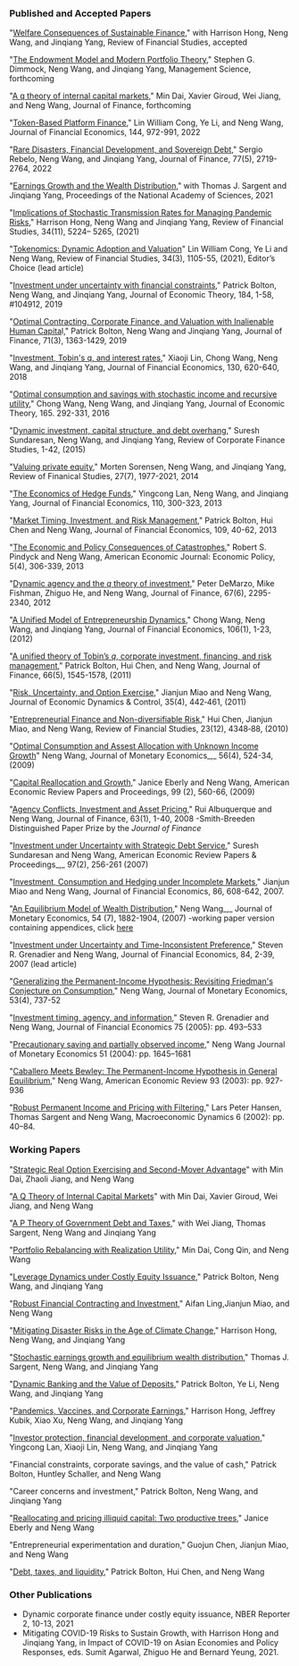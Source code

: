
### Published and Accepted Papers

"[Welfare Consequences of Sustainable Finance](papers/Hong%20Wang%20Yang%20Welfare%20Consequences%20of%20Sustainable%20Finance%20Dec%202022.pdf)," with Harrison Hong, Neng Wang, and Jinqiang Yang, Review of Financial Studies, accepted

"[The Endowment Model and Modern Portfolio Theory](papers/Dimmock_Wang_Yang%20The%20Endowment%20Model%202022.pdf)," Stephen G. Dimmock, Neng Wang, and Jinqiang Yang, Management Science, forthcoming

"[A q theory of internal capital markets](papers/Dai-Giroud-Jiang-Wang-nber-w27931%20revised%20Nov%202021.pdf)," Min Dai, Xavier Giroud, Wei Jiang, and Neng Wang, Journal of Finance, forthcoming

"[Token-Based Platform Finance](papers/Cong_Li_Wang_JFE_2022.pdf)," Lin William Cong, Ye Li, and Neng Wang, Journal of Financial Economics, 144, 972-991, 2022

"[Rare Disasters, Financial Development, and Sovereign Debt](papers/Rebelo_Wang_Yang_JF_2022.pdf)," Sergio Rebelo, Neng Wang, and Jinqiang Yang, Journal of Finance, 77(5), 2719-2764, 2022

"[Earnings Growth and the Wealth Distribution](https://www.pnas.org/content/118/15/e2025368118)," with Thomas J. Sargent and Jinqiang Yang, Proceedings of the National Academy of Sciences, 2021

"[Implications of Stochastic Transmission Rates for Managing Pandemic Risks](papers/Hong_Wang_Yang_RFS_2021.pdf)," Harrison Hong, Neng Wang and Jinqiang Yang, Review of Financial Studies, 34(11), 5224– 5265, (2021)

"[Tokenomics: Dynamic Adoption and Valuation](papers/Cong_Li_Wang_RFS_2020_authorcopy.pdf)" Lin William Cong, Ye Li and Neng Wang, Review of Financial Studies, 34(3), 1105-55, (2021), Editor’s Choice (lead article)

"[Investment under uncertainty with financial constraints](papers/Bolton_Wang_Yang_JET_2019.pdf)," Patrick Bolton, Neng Wang, and Jinqiang Yang, Journal of Economic Theory, 184, 1-58, #104912, 2019

"[Optimal Contracting, Corporate Finance, and Valuation with Inalienable Human Capita](papers/Bolton_Wang_Yang_JF_2019.pdf)l," Patrick Bolton, Neng Wang and Jinqiang Yang, Journal of Finance, 71(3), 1363-1429, 2019

"[Investment, Tobin's q, and interest rates](papers/Lin_Wang_Wang_Yang_JFE_2018.pdf)," Xiaoji Lin, Chong Wang, Neng Wang, and Jinqiang Yang, Journal of Financial Economics, 130, 620-640, 2018

"[Optimal consumption and savings with stochastic income and recursive utility](papers/Wang_Wang_Yang_JET_2016.pdf)," Chong Wang, Neng Wang, and Jinqiang Yang, Journal of Economic Theory, 165. 292-331, 2016

"[Dynamic investment, capital structure, and debt overhang](papers/Sundaresan_Wang_Yang_RCFS_2015_authorcopy.pdf)," Suresh Sundaresan, Neng Wang, and Jinqiang Yang, Review of Corporate Finance Studies, 1-42, (2015)

"[Valuing private equity](papers/Sorensen_Wang_Yang_RFS_2014.pdf)," Morten Sorensen, Neng Wang, and Jinqiang Yang, Review of Finanical Studies, 27(7), 1977-2021, 2014

"[The Economics of Hedge Funds](papers/Lan_Wang_Yang_JFE_2013.pdf)," Yingcong Lan, Neng Wang, and Jinqiang Yang, Journal of Financial Economics, 110, 300-323, 2013

"[Market Timing, Investment, and Risk Management](papers/Bolton_Chen_Wang_JFE_2013.pdf)," Patrick Bolton, Hui Chen and Neng Wang, Journal of Financial Economics, 109, 40-62, 2013

"[The Economic and Policy Consequences of Catastrophes](papers/Pindyck_Wang_AEJ_2013.pdf)," Robert S. Pindyck and Neng Wang, American Economic Journal: Economic Policy, 5(4), 306-339, 2013

"[Dynamic agency and the _q_ theory of investment](papers/DeMarzo_Fishman_He_Wang_JF_2012.pdf)," Peter DeMarzo, Mike Fishman, Zhiguo He, and Neng Wang, Journal of Finance, 67(6), 2295-2340, 2012

"[A Unified Model of Entrepreneurship Dynamics](papers/WWY_JFE_2012.pdf)," Chong Wang, Neng Wang, and Jinqiang Yang, Journal of Financial Economics, 106(1), 1-23, (2012)

"[A unified theory of Tobin’s _q_, corporate investment, financing, and risk management](papers/Bolton_Chen_Wang_JF_2011.pdf)," Patrick Bolton, Hui Chen, and Neng Wang, Journal of Finance, 66(5), 1545-1578, (2011)

"[Risk, Uncertainty, and Option Exercise](papers/Miao_Wang_JEDC_2011.pdf)," Jianjun Miao and Neng Wang, Journal of Economic Dynamics & Control, 35(4), 442‐461, (2011)

"[Entrepreneurial Finance and Non-diversifiable Risk](papers/CMW_RFS_2010.pdf)," Hui Chen, Jianjun Miao, and Neng Wang, Review of Financial Studies, 23(12), 4348‐88, (2010)

"[Optimal Consumption and Assest Allocation with Unknown Income Growth](papers/Wang_JME_2009.pdf)" Neng Wang, Journal of Monetary Economics_,_ 56(4), 524-34, (2009)

"[Capital Reallocation and Growth](papers/capital_wang.pdf)," Janice Eberly and Neng Wang, American Economic Review Papers and Proceedings, 99 (2), 560-66, (2009)

"[Agency Conflicts, Investment and Asset Pricing](papers/Albuquerque_Wang_JF_08.pdf)," Rui Albuquerque and Neng Wang, Journal of Finance, 63(1), 1-40, 2008
-Smith-Breeden Distinguished Paper Prize by the _Journal of Finance_

"[Investment under Uncertainty with Strategic Debt Service](papers/Sundaresan_Wang_AER_07.pdf)," Suresh Sundaresan and Neng Wang, American Economic Review Papers & Proceedings_,_ 97(2), 256-261 (2007)

"[Investment, Consumption and Hedging under Incomplete Markets](papers/Miao_Wang_JFE_2007.pdf)," Jianjun Miao and Neng Wang, Journal of Financial Economics, 86, 608-642, 2007.

"[](papers/inf_horizon9.pdf)[An Equilibrium Model of Wealth Distribution](papers/Wang_JME_2007.pdf)," Neng Wang_,_ Journal of Monetary Economics, 54 (7), 1882-1904, (2007)
-working paper version containing appendices, click [here](papers/wealth_distribution11.pdf)

"[Investment under Uncertainty and Time-Inconsistent Preference](papers/Grenadier_Wang_JFE_2007.pdf)," Steven R. Grenadier and Neng Wang, Journal of Financial Economics, 84, 2-39, 2007 (lead article)

"[Generalizing the Permanent-Income Hypothesis: Revisiting Friedman's Conjecture on Consumption](papers/Wang_JME_2006.pdf)," Neng Wang, Journal of Monetary Economics, 53(4), 737-52

"[Investment timing, agency, and information](papers/Grenadier_Wang_JFE_2005.pdf)," Steven R. Grenadier and Neng Wang, Journal of Financial Economics 75 (2005): pp. 493–533

"[Precautionary saving and partially observed income](papers/Wang_JME_04.pdf)," Neng Wang Journal of Monetary Economics 51 (2004): pp. 1645–1681

"[Caballero Meets Bewley: The Permanent-Income Hypothesis in General Equilibrium](papers/Wang_AER_2003.pdf)," Neng Wang, American Economic Review 93 (2003): pp. 927-936

"[Robust Permanent Income and Pricing with Filtering](papers/HSW%20cambridge.pdf)," Lars Peter Hansen, Thomas Sargent and Neng Wang, Macroeconomic Dynamics 6 (2002): pp. 40–84.


### Working Papers  
<!--
- Strategic Real Option Exercising and Second-mover Advantage, with Min Dai and Zhaoli Jiang
- Mitigating Disaster Risks in the Age of Climate Change, with Harrison Hong and Jinqiang Yang
- Leverage Dynamics under Costly Equity Issuance, with Patrick Bolton and Jinqiang Yang
- Welfare Consequences of Sustainable Finance, with Harrison Hong and Jinqiang Yang
- Stochastic Earnings Growth and Equilibrium Wealth Distribution, with Thomas   J. Sargent and Jinqiang Yang
- Dynamic Banking and the Value of Deposits, with Patrick Bolton, Ye Li, and Jinqiang Yang
- Dynamic Trading with Realization Utility, with Min Dai and Cong Qin
- A p Theory of Government Debt and Taxes, with Wei Jiang, Thomas J. Sargent, and Jinqiang Yang
- Robust Financial Contracting and Investment, with Aifan Ling and Jianjun Miao
- Pandemics, Vaccines, and an Earnings Damage Function, with Harrison Hong, Jeffrey Kubik, Xiao Xu, and Jinqiang Yang
- Investor protection, financial development, and corporate valuation, with   Yingcong Lan, Xiaoji Lin, and Jinqiang Yang
- The endowment model and modern portfolio theory, with Steve Dimmock and Jinqiang Yang
- Career concerns and investment, with Patrick Bolton and Jinqiang Yang
- Reallocating and pricing illiquid capital: Two productive trees, with Janice Eberly
- Entrepreneurial experimentation and duration, with Guojun Chen and Jianjun Miao
- Debt, taxes, and corporate liquidity, with Patrick Bolton and Hui Chen
- Financial constraints, corporate savings, and the value of cash, with Patrick Bolton and Huntley Schaller
-->
"[Strategic Real Option Exercising and Second-Mover Advantage](papers/Dai%20Jiang%20Wang%20STRATEGIC%20REAL%20OPTION%20EXERCISING%20AND%20SECOND-MOVER%20ADVANTAGE%20nber%202022%20w30150%20revised.pdf)" with Min Dai, Zhaoli Jiang, and Neng Wang

"[A Q Theory of Internal Capital Markets](papers/Dai-Giroud-Jiang-Wang-nber-w27931%20revised%20Nov%202021.pdf)" with Min Dai, Xavier Giroud, Wei Jiang, and Neng Wang

"[A P Theory of Government Debt and Taxes](papers/Jiang_Sargent_Wang_Yang_2022_w29931.pdf)," with Wei Jiang, Thomas Sargent, Neng Wang and Jinqiang Yang

"[Portfolio Rebalancing with Realization Utility](papers/Dai_Qin_Wang_portfolio%20rebalancing%20with%20realization%20utility_2022_w29821.pdf)," Min Dai, Cong Qin, and Neng Wang

"[Leverage Dynamics under Costly Equity Issuance](papers/Bolton_Wang_Yang_Leverage%20Dynamics%20June%2029%202021.pdf)," Patrick Bolton, Neng Wang, and Jinqiang Yang

"[Robust Financial Contracting and Investment](papers/Ling-Wang-Yang-nber-w28367.pdf)," Aifan Ling,Jianjun Miao, and Neng Wang

"[Mitigating Disaster Risks in the Age of Climate Change](papers/Hong_Wang_Yang_revised%20Dec%202021_NBER_w27066.pdf)," Harrison Hong, Neng Wang, and Jinqiang Yang

"[Stochastic earnings growth and equilibrium wealth distribution](papers/Sargent_Wang_Yang_2020.pdf)," Thomas J. Sargent, Neng Wang, and Jinqiang Yang

"[Dynamic Banking and the Value of Deposits](papers/Bolton_Li_Wang_Yang_Dynamic_Banking_Sept-20-2021%20NBER.pdf)," Patrick Bolton, Ye Li, Neng Wang, and Jinqiang Yang

"[Pandemics, Vaccines, and Corporate Earnings](papers/pandemic-vaccines-earnings5.pdf)," Harrison Hong, Jeffrey Kubik, Xiao Xu, Neng Wang, and Jinqiang Yang

"[Investor protection, financial development, and corporate valuation](papers/Lin_Lan_Wang_Yang_on_investor%20protection%202017.pdf)," Yingcong Lan, Xiaoji Lin, Neng Wang, and Jinqiang Yang

"Financial constraints, corporate savings, and the value of cash," Patrick Bolton, Huntley Schaller, and Neng Wang

"Career concerns and investment," Patrick Bolton, Neng Wang, and Jinqiang Yang

"[Reallocating and pricing illiquid capital: Two productive trees](papers/EberlyWang2011_04v3.pdf)," Janice Eberly and Neng Wang

"Entrepreneurial experimentation and duration," Guojun Chen, Jianjun Miao, and Neng Wang

"[Debt, taxes, and liquidity](papers/millerpaper49.pdf)," Patrick Bolton, Hui Chen, and Neng Wang
### Other Publications
- Dynamic corporate finance under costly equity issuance, NBER Reporter 2, 10-13, 2021
- Mitigating COVID-19 Risks to Sustain Growth, with Harrison Hong and Jinqiang Yang, in Impact of COVID-19 on Asian Economies and Policy Responses, eds. Sumit Agarwal, Zhiguo He and Bernard Yeung, 2021. 